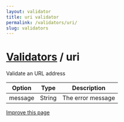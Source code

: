 ```yaml
---
layout: validator
title: uri validator
permalink: /validators/uri/
slug: validators
---
```


# <a href="/validators/">Validators</a> / uri

Validate an URL address

Option  | Type   | Description
--------|--------|------------
message | String | The error message

<a href="https://github.com/nghuuphuoc/bootstrapvalidator/edit/gh-pages/validators/uri.md" class="btn btn-info">Improve this page</a>